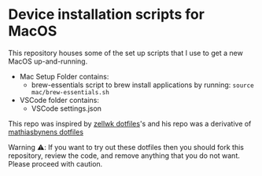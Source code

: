 # Device installation scripts for MacOS

This repository houses some of the set up scripts that I use to get a new MacOS up-and-running.

- Mac Setup Folder contains:
  - brew-essentials script to brew install applications by running: `source mac/brew-essentials.sh
`
- VSCode folder contains:
  - VSCode settings.json


This repo was inspired by [zellwk dotfiles](https://github.com/zellwk/dotfiles)'s and his repo was a derivative of [mathiasbynens dotfiles](https://github.com/mathiasbynens/dotfiles)

Warning ⚠️: If you want to try out these dotfiles then you should fork this repository, review the code, and remove anything that you do not want. Please proceed with caution.

